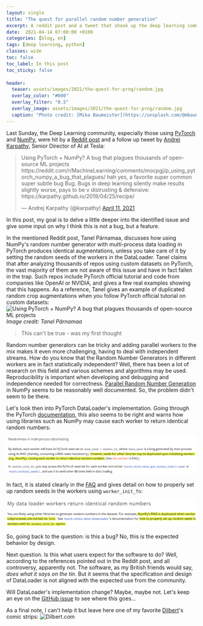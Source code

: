 ```yaml
---
layout: single
title: "The quest for parallel random number generation"
excerpt: A reddit post and a tweet that shook up the deep learning community
date:  2021-04-14 07:00:00 +0100
categories: [blog, en]
tags: [deep learning, python]
classes: wide
toc: false
toc_label: In this post
toc_sticky: false

header: 
  teaser: assets/images/2021/the-quest-for-prng/random.jpg
  overlay_color: "#000"
  overlay_filter: "0.5"
  overlay_image: assets/images/2021/the-quest-for-prng/random.jpg
  caption: "Photo credit: [Mika Baumeister](https://unsplash.com/@mbaumi?utm_source=unsplash&utm_medium=referral&utm_content=creditCopyText)"
---
```


Last Sunday, the Deep Learning community, especially those using [PyTorch](https://pytorch.org/) and [NumPy](https://numpy.org/), were hit by a [Reddit post](https://www.reddit.com/r/MachineLearning/comments/mocpgj/p_using_pytorch_numpy_a_bug_that_plagues/) and a follow up tweet by [Andrej Karpathy](https://karpathy.ai/), Senior Director of AI at Tesla: 

<blockquote class="twitter-tweet" data-lang="en"><p lang="en" dir="ltr">Using PyTorch + NumPy? A bug that plagues thousands of open-source ML projects https://reddit.com/r/MachineLearning/comments/mocpgj/p_using_pytorch_numpy_a_bug_that_plagues/
hah yes, a favorite super common super subtle bug Bug. Bugs in deep learning silently make results slightly worse, pays to be v distrusting & defensive: https://karpathy.github.io/2019/04/25/recipe/</p>&mdash; Andrej Karpathy (@karpathy) <a href="https://twitter.com/karpathy/status/1381121537164513288">April 11, 2021</a></blockquote>
<script async src="//platform.twitter.com/widgets.js" charset="utf-8"></script>


In this post, my goal is to delve a little deeper into the identified issue and give some input on why I think this is not a bug, but a feature. 

In the mentioned Reddit post, Tanel Pärnamaa, discusses how using NumPy's random number generator with multi-process data loading in PyTorch produces identical augmentations, unless you take care of it by setting the random seeds of the workers in the DataLoader. Tanel claims that after analyzing thousands of repos using custom datasets on PyTorch, the vast majority of them are not aware of this issue and have in fact fallen in the trap. Such repos include PyTorch official tutorial and code from companies like OpenAI or NVIDIA, and gives a few real examples showing that this happens. As a reference, Tanel gives an example of duplicated random crop augmentations when you follow PyTorch official tutorial on custom datasets:
![Using PyTorch + NumPy? A bug that plagues thousands of open-source ML projects](https://preview.redd.it/pccy5wskpes61.png?width=1652&format=png&auto=webp&s=f292d0282ad954cbac2c693a9656d62fa0dd9682)
_Image credit: Tanel Pärnamaa_

> This can't be true - was my first thought

Random number generators can be tricky and adding parallel workers to the mix makes it even more challenging, having to deal with independent streams. How do you know that the Random Number Generators in different workers are in fact statistically independent? Well, there has been a lot of research on this field and various schemes and algorithms may be used. Reproducibility is important when developing and debugging and independence needed for correctness. [Parallel Random Number Generation](https://numpy.org/doc/stable/reference/random/parallel.html) in NumPy seems to be reasonably well documented. So, the problem didn't seem to be there. 

Let's look then into PyTorch DataLoader's implementation. Going through the PyTorch [documentation](https://pytorch.org/docs/stable/data.html#data-loading-randomness), this also seems to be right and warns how using libraries such as NumPy may cause each worker to return identical random numbers:

![Randomness in multi-process data loading](/assets/images/2021/the-quest-for-prng/dataloader-pytorch.png)

In fact, it is stated clearly in the [FAQ](https://pytorch.org/docs/stable/notes/faq.html#my-data-loader-workers-return-identical-random-numbers) and gives detail on how to properly set up random seeds in the workers using `worker_init_fn`:

![Data Loader returns identical random numbers](/assets/images/2021/the-quest-for-prng/dataloader-pytorch-faq.png)

So, going back to the question: is this a bug? No, this is the expected behavior by design.

Next question. Is this what users expect for the software to do? Well, according to the references pointed out in the Reddit post, and all controversy, apparently not. The software, as my British friends would say, _does what it says on the tin_. But it seems that the specification and design of DataLoader is not aligned with the expected use from the community. 

Will DataLoader's implementation change? Maybe, maybe not. Let's keep an eye on the [GitHub issue](https://github.com/pytorch/pytorch/issues/5059) to see where this goes...

As a final note, I can't help it but leave here one of my favorite [Dilbert](https://www.dilbert.com)'s comic strips:
![Dilbert.com](https://assets.amuniversal.com/321a39e06d6401301d80001dd8b71c47) 